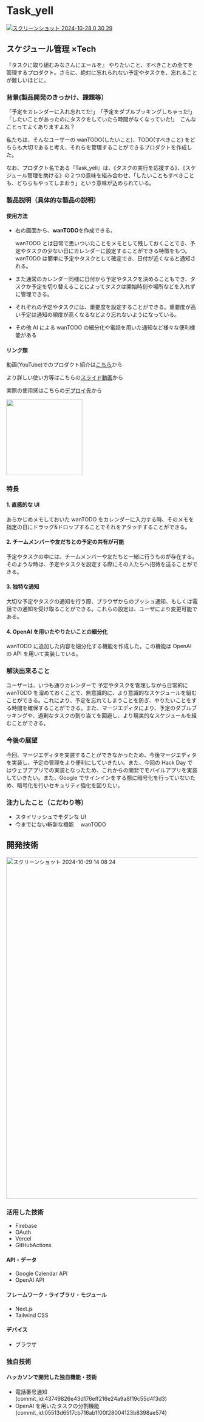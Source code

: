 # Task_yell

[![スクリーンショット 2024-10-28 0 30 29](https://github.com/user-attachments/assets/0a37709a-d6dc-45e0-8ac5-0afc978d50b0)](https://youtu.be/_gJM7ewP9pg)

## スケジュール管理 ×Tech

『タスクに取り組むみなさんにエールを』
やりたいこと、すべきことの全てを管理するプロダクト。さらに、絶対に忘れられない予定やタスクを、忘れることが難しいほどに。

### 背景(製品開発のきっかけ、課題等）

「予定をカレンダーに入れ忘れてた!」　「予定をダブルブッキングしちゃった!」　「したいことがあったのにタスクをしていたら時間がなくなっていた!」　こんなことってよくありますよね？

私たちは、そんなユーザーの wanTODO(したいこと)、TODO(すべきこと) をどちらも大切であると考え、それらを管理することができるプロダクトを作成した。

なお、プロダクト名である『Task_yell』は、《タスクの実行を応援する》、《スケジュール管理を助ける》の２つの意味を組み合わせ、「したいこともすべきことも、どちらもやってしまおう」という意味が込められている。

### 製品説明（具体的な製品の説明）

#### 使用方法　

- 右の画面から、**wanTODO**を作成できる。

  wanTODO とは日常で思いついたことをメモとして残しておくことでき、予定やタスクの少ない日にカレンダーに設定することができる特徴をもつ。
  wanTODO は簡単に予定やタスクとして確定でき、日付が近くなると通知される。

- また通常のカレンダー同様に日付から予定やタスクを決めることもでき、タスクか予定を切り替えることによってタスクは開始時刻や場所などを入れずに管理できる。

- それぞれの予定やタスクには、重要度を設定することができる。重要度が高い予定は通知の頻度が高くなるなどより忘れないようになっている。
- その他 AI による wanTODO の細分化や電話を用いた通知など様々な便利機能がある

<!--さらに、重要度によって、ユーザーへの通知の仕方も工夫した。重要度が低い予定やタスクは、低頻度のデスクトップ通知を行う。重要度が高くなるにつれて、通知の頻度が高くなっていく。重要度が最高レベルのものには、スマートフォンへ電話をかけることで、無視できない通知をすることにした。-->

#### リンク類
動画(YouTube)でのプロダクト紹介は[こちら](https://youtu.be/u_iBS8K2s6s)から

より詳しい使い方等はこちらの[スライド動画](https://www.canva.com/design/DAGUu4UAsF0/IUgaJr0LKjhkuwHdAF52Qw/watch?utm_content=DAGUu4UAsF0&utm_campaign=designshare&utm_medium=link&utm_source=editor)から

実際の使用感はこちらの[デプロイ先](https://taskyell.vercel.app/)から

<img src="https://github.com/user-attachments/assets/c0b244e6-fa96-48f0-a46d-b27eddfc2b23" width="200" height="200">

### 特長

#### 1. 直感的な UI

あらかじめメモしておいた wanTODO をカレンダーに入力する時、そのメモを指定の日にドラッグ&ドロップすることでそれをアタッチすることができる。

#### 2. チームメンバーや友だちとの予定の共有が可能

予定やタスクの中には、チームメンバーや友だちと一緒に行うものが存在する。そのような時は、予定やタスクを設定する際にその人たちへ招待を送ることができる。

#### 3. 独特な通知

大切な予定やタスクの通知を行う際、ブラウザからのプッシュ通知、もしくは電話での通知を受け取ることができる。これらの設定は、ユーザにより変更可能である。

#### 4. OpenAI を用いたやりたいことの細分化

wanTODO に追加した内容を細分化する機能を作成した。この機能は OpenAI の API を用いて実装している。

### 解決出来ること

ユーザーは、いつも通りカレンダーで 予定やタスクを管理しながら日常的に wanTODO を溜めておくことで、無意識的に、より意識的なスケジュールを組むことができる。これにより、予定を忘れてしまうことを防ぎ、やりたいことをする時間を確保することができる。また、マージエディタにより、予定のダブルブッキングや、過剰なタスクの割り当てを回避し、より現実的なスケジュールを組むことができる。

### 今後の展望

今回、マージエディタを実装することができなかったため、今後マージエディタを実装し、予定の管理をより便利にしていきたい。また、今回の Hack Day ではウェブアプリでの実装となったため、これからの開発でモバイルアプリを実装していきたい。また、Google でサインインをする際に暗号化を行っていないため、暗号化を行いセキュリティ強化を図りたい。

### 注力したこと（こだわり等）

- スタイリッシュでモダンな UI
- 今までにない斬新な機能　 wanTODO

## 開発技術
<img width="900" alt="スクリーンショット 2024-10-29 14 08 24" src="https://github.com/user-attachments/assets/ed009666-96b0-4eec-9cfd-0da843be83dd">

### 活用した技術

- Firebase
- OAuth
- Vercel
- GitHubActions

#### API・データ

- Google Calendar API
- OpenAI API

#### フレームワーク・ライブラリ・モジュール

- Next.js
- Tailwind CSS

#### デバイス

- ブラウザ

### 独自技術

#### ハッカソンで開発した独自機能・技術

- 電話番号通知(commit_id:43749826e43d176eff216e24a9a8f19c55d4f3d3)
- OpenAI を用いたタスクの分割機能(commit_id:05513d6517cb716ab1f00f28004123b8398ae574)
